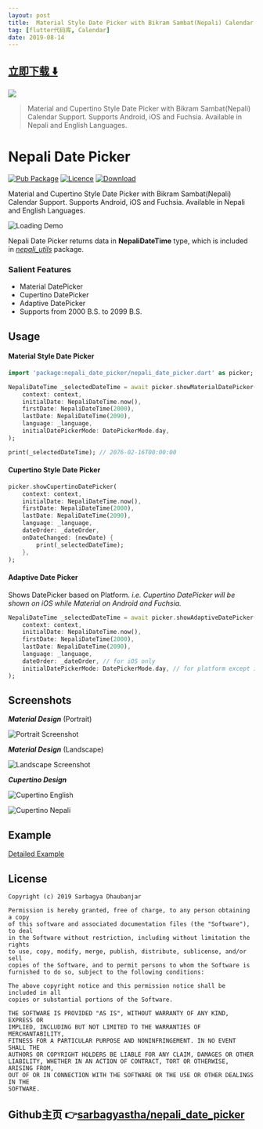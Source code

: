 ```yaml
---
layout: post
title:  Material Style Date Picker with Bikram Sambat(Nepali) Calendar Support
tag: [flutter代码库, Calendar]
date: 2019-08-14
---
```


 


## [立即下载 ️⬇️ ](https://codeload.github.com/sarbagyastha/nepali_date_picker/zip/master) 


 
![](https://flutterawesome.com/content/images/2019/08/Nepali-Date-Picker.jpg)
 
>
> Material and Cupertino Style Date Picker with Bikram Sambat(Nepali) Calendar Support. Supports Android, iOS and Fuchsia. Available in Nepali and English Languages.
>

 
# Nepali Date Picker

[![Pub Package](https://img.shields.io/badge/pub-v3.1.0+1-green.svg)](https://pub.dev/packages/nepali_date_picker)
[![Licence](https://img.shields.io/badge/Licence-MIT-orange.svg)](https://github.com/sarbagyastha/nepali_date_picker/blob/master/LICENSE)
[![Download](https://img.shields.io/badge/Download-APK-blueviolet.svg)
](https://github.com/sarbagyastha/nepali_date_picker/raw/master/ndp_eg.apk)

Material and Cupertino Style Date Picker with Bikram Sambat(Nepali) Calendar Support. Supports Android, iOS and Fuchsia. Available in Nepali and English Languages.

![Loading Demo](https://raw.githubusercontent.com/sarbagyastha/nepali_date_picker/master/nepali_datePicker_demo.gif)

Nepali Date Picker returns data in **NepaliDateTime** type, which is
included in [*nepali_utils*](https://pub.dev/packages/nepali_utils)
package.

### Salient Features
* Material DatePicker
* Cupertino DatePicker
* Adaptive DatePicker
* Supports from 2000 B.S. to 2099 B.S.

## Usage

#### Material Style Date Picker

```dart
import 'package:nepali_date_picker/nepali_date_picker.dart' as picker;

NepaliDateTime _selectedDateTime = await picker.showMaterialDatePicker(
    context: context,
    initialDate: NepaliDateTime.now(),
    firstDate: NepaliDateTime(2000),
    lastDate: NepaliDateTime(2090),
    language: _language,
    initialDatePickerMode: DatePickerMode.day,
);

print(_selectedDateTime); // 2076-02-16T00:00:00
```

#### Cupertino Style Date Picker
```dart
picker.showCupertinoDatePicker(
    context: context,
    initialDate: NepaliDateTime.now(),
    firstDate: NepaliDateTime(2000),
    lastDate: NepaliDateTime(2090),
    language: _language,
    dateOrder: _dateOrder,
    onDateChanged: (newDate) {
        print(_selectedDateTime);
    },
);
```

#### Adaptive Date Picker
Shows DatePicker based on Platform. 
*i.e. Cupertino DatePicker will be shown on iOS while Material on Android and Fuchsia.*
```dart
NepaliDateTime _selectedDateTime = await picker.showAdaptiveDatePicker(
    context: context,
    initialDate: NepaliDateTime.now(),
    firstDate: NepaliDateTime(2000),
    lastDate: NepaliDateTime(2090),
    language: _language,
    dateOrder: _dateOrder, // for iOS only
    initialDatePickerMode: DatePickerMode.day, // for platform except iOS
);
```

## Screenshots

***Material Design*** (Portrait)

![Portrait Screenshot](https://raw.githubusercontent.com/sarbagyastha/nepali_date_picker/master/screenshot/portrait.jpg)

***Material Design*** (Landscape)

![Landscape Screenshot](https://raw.githubusercontent.com/sarbagyastha/nepali_date_picker/master/screenshot/landscape.jpg)

***Cupertino Design***

![Cupertino English](https://raw.githubusercontent.com/sarbagyastha/nepali_date_picker/master/screenshot/cupertino_en.jpg)

![Cupertino Nepali](https://raw.githubusercontent.com/sarbagyastha/nepali_date_picker/master/screenshot/cupertino_np.jpg)

## Example

[Detailed Example](https://github.com/sarbagyastha/nepali_date_picker/tree/master/example)


## License

```
Copyright (c) 2019 Sarbagya Dhaubanjar

Permission is hereby granted, free of charge, to any person obtaining a copy
of this software and associated documentation files (the "Software"), to deal
in the Software without restriction, including without limitation the rights
to use, copy, modify, merge, publish, distribute, sublicense, and/or sell
copies of the Software, and to permit persons to whom the Software is
furnished to do so, subject to the following conditions:

The above copyright notice and this permission notice shall be included in all
copies or substantial portions of the Software.

THE SOFTWARE IS PROVIDED "AS IS", WITHOUT WARRANTY OF ANY KIND, EXPRESS OR
IMPLIED, INCLUDING BUT NOT LIMITED TO THE WARRANTIES OF MERCHANTABILITY,
FITNESS FOR A PARTICULAR PURPOSE AND NONINFRINGEMENT. IN NO EVENT SHALL THE
AUTHORS OR COPYRIGHT HOLDERS BE LIABLE FOR ANY CLAIM, DAMAGES OR OTHER
LIABILITY, WHETHER IN AN ACTION OF CONTRACT, TORT OR OTHERWISE, ARISING FROM,
OUT OF OR IN CONNECTION WITH THE SOFTWARE OR THE USE OR OTHER DEALINGS IN THE
SOFTWARE.
```
## Github主页 👉[sarbagyastha/nepali_date_picker](http://github.com/sarbagyastha/nepali_date_picker)